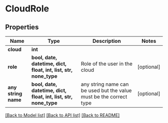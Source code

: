 # CloudRole


## Properties
Name | Type | Description | Notes
------------ | ------------- | ------------- | -------------
**cloud** | **int** |  | 
**role** | **bool, date, datetime, dict, float, int, list, str, none_type** | Role of the user in the cloud | [optional] 
**any string name** | **bool, date, datetime, dict, float, int, list, str, none_type** | any string name can be used but the value must be the correct type | [optional]

[[Back to Model list]](../README.md#documentation-for-models) [[Back to API list]](../README.md#documentation-for-api-endpoints) [[Back to README]](../README.md)



